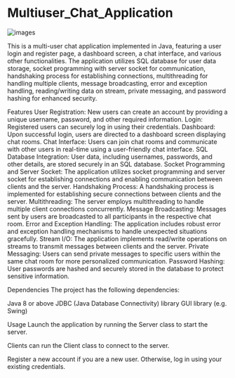 # Multiuser_Chat_Application







![images](https://github.com/radhika3131/Multiuser_Chat_Application/assets/102825662/e812f2a3-2869-4b46-8d1b-adf1ec753f9a)








This is a multi-user chat application implemented in Java, featuring a user login and register page, a dashboard screen, a chat interface, and various other functionalities. The application utilizes SQL database for user data storage, socket programming with server socket for communication, handshaking process for establishing connections, multithreading for handling multiple clients, message broadcasting, error and exception handling, reading/writing data on stream, private messaging, and password hashing for enhanced security.

Features
User Registration: New users can create an account by providing a unique username, password, and other required information.
Login: Registered users can securely log in using their credentials.
Dashboard: Upon successful login, users are directed to a dashboard screen displaying chat rooms.
Chat Interface: Users can join chat rooms and communicate with other users in real-time using a user-friendly chat interface.
SQL Database Integration: User data, including usernames, passwords, and other details, are stored securely in an SQL database.
Socket Programming and Server Socket: The application utilizes socket programming and server socket for establishing connections and enabling communication between clients and the server.
Handshaking Process: A handshaking process is implemented for establishing secure connections between clients and the server.
Multithreading: The server employs multithreading to handle multiple client connections concurrently.
Message Broadcasting: Messages sent by users are broadcasted to all participants in the respective chat room.
Error and Exception Handling: The application includes robust error and exception handling mechanisms to handle unexpected situations gracefully.
Stream I/O: The application implements read/write operations on streams to transmit messages between clients and the server.
Private Messaging: Users can send private messages to specific users within the same chat room for more personalized communication.
Password Hashing: User passwords are hashed and securely stored in the database to protect sensitive information.


Dependencies
The project has the following dependencies:

Java 8 or above
JDBC (Java Database Connectivity) library
GUI library (e.g. Swing)

Usage
Launch the application by running the Server class to start the server.

Clients can run the Client class to connect to the server.

Register a new account if you are a new user. Otherwise, log in using your existing credentials.



